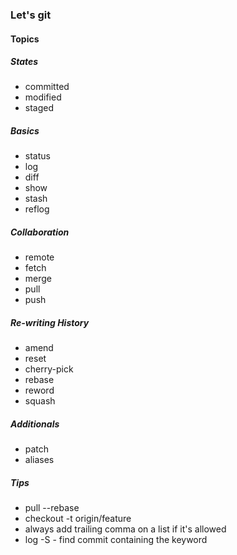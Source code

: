 ### Let's git

#### Topics


##### States
- committed
- modified
- staged


##### Basics
- status
- log
- diff
- show
- stash
- reflog


##### Collaboration
- remote
- fetch
- merge
- pull
- push


##### Re-writing History
- amend
- reset
- cherry-pick
- rebase
- reword
- squash


##### Additionals
- patch
- aliases


##### Tips
- pull --rebase
- checkout -t origin/feature
- always add trailing comma on a list if it's allowed
- log -S<string> - find commit containing the keyword
